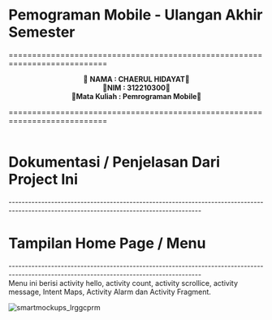 # Pemograman Mobile - Ulangan Akhir  Semester
===========================================================================<br>
<p align="center">
 &#128640 <b>NAMA          :  CHAERUL HIDAYAT</b>&#128640 <br> 
  &#128640<b>NIM           :  312210300</b>&#128640 <br>
 &#128640<b>Mata Kuliah   :  Pemrograman Mobile</b>&#128640 <br>
</p>
===========================================================================<br><br>

# Dokumentasi / Penjelasan Dari Project Ini 
-----------------------------------------------------------------------------------------------------------------------------------------<br>
# Tampilan Home Page / Menu
-----------------------------------------------------------------------------------------------------------------------------------------<br>
Menu ini berisi activity hello, activity count, activity scrollice, activity message, Intent Maps, Activity Alarm dan Activity Fragment.

![smartmockups_lrggcprm](https://github.com/ChaerulHidayat17/UAS-312210300_Chaerul_Pemograman-Mobile/assets/111425171/2b4cc84e-f993-40d8-b3f1-fbe55b9fe2df)
